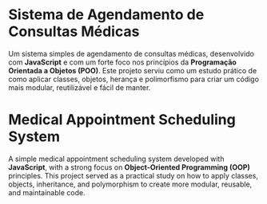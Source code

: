 # Sistema de Agendamento de Consultas Médicas

Um sistema simples de agendamento de consultas médicas, desenvolvido com **JavaScript** e com um forte foco nos princípios da **Programação Orientada a Objetos (POO)**. Este projeto serviu como um estudo prático de como aplicar classes,
objetos, herança e polimorfismo para criar um código mais modular, reutilizável e fácil de manter.


# Medical Appointment Scheduling System

A simple medical appointment scheduling system developed with **JavaScript**, with a strong focus on **Object-Oriented Programming (OOP)** principles. This project served as a practical study on how to apply classes, objects,
inheritance, and polymorphism to create more modular, reusable, and maintainable code.
